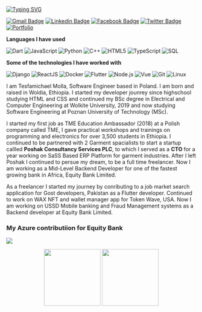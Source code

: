 <!-- ### Hi there 👋 -->
[![Typing SVG](https://readme-typing-svg.herokuapp.com?font=Architects+Daughter&color=7AF79A&size=30&lines=Hey!+It's+Tesfamichael!;I'm+a+Flutter+Developer...;a+Backend+Engineer;and+a+proud+Ethiopian+🇪🇹)](https://git.io/typing-svg)

[![Gmail Badge](https://img.shields.io/badge/-Gmail-c14438?style=flat-square&logo=Gmail&logoColor=white&link=mailto:shuklaraghav321.com)](mailto:hope.miky1074@gmail.com) [![Linkedin Badge](https://img.shields.io/badge/-LinkedIn-blue?style=flat-square&logo=Linkedin&logoColor=white&link=)](https://www.linkedin.com/in/tesfamichael-molla-989236171/) [![Facebook Badge](https://img.shields.io/badge/-Facebook-3b5998?style=flat-square&labelColor=3b5998&logo=facebook&logoColor=white&link=https://www.facebook.com/tesfamichael.molla/)](https://www.facebook.com/tesfamichael.molla) [![Twitter Badge](https://img.shields.io/badge/-Twitter-3b5998?style=flat-square&labelColor=3b5998&logo=twitter&logoColor=white&link=https://twitter.com/hopemichael1074/)](https://twitter.com/hopemichael1074)
 [![Portfolio](https://img.shields.io/badge/-portfolio-3b5998?style=flat-square&labelColor=3b5998&logo=portfolio&logoColor=white&link=https://tesfamichael.dev)](https://tesfamichael.dev) 

<!-- ```text
Frameworks I am confortable in

Djang        ███████████████████████▓░  
Flutter      █████████████████████▓░░░  
Vue.js       ███████████████▓░░░░░░░░░  
React        ███████████████▓░░░░░░░░░  
``` -->


**Languages I have used**

![Dart](https://img.shields.io/badge/-Dart-000000?style=flat&logo=dart)
![JavaScript](https://img.shields.io/badge/-JavaScript-000000?style=flat&logo=javascript)
![Python](https://img.shields.io/badge/-Python-000000?style=flat&logo=python)
![C++](https://img.shields.io/badge/-C++-000000?style=flat&logo=C%2B%2B&logoColor=00599C)
![HTML5](https://img.shields.io/badge/-HTML5-000000?style=flat&logo=HTML5)
![TypeScript](https://img.shields.io/badge/-TypeScript-000000?style=flat&logo=typescript&logoColor=007ACC)
![SQL](https://img.shields.io/badge/-SQL-000000?style=flat&logo=MySQL)

**Some of the technologies I have worked with**

![Django](https://img.shields.io/badge/-Django-000000?style=flat&logo=django)
![ReactJS](https://img.shields.io/badge/-React-000000?style=flat&logo=React)
![Docker](https://img.shields.io/badge/-Docker-000000?style=flat&logo=Docker)
![Flutter](https://img.shields.io/badge/-Flutter-000000?style=flat&logo=Flutter)
![Node.js](https://img.shields.io/badge/-Node.js-000000?style=flat&logo=node.js&logoColor=339933)
![Vue](https://img.shields.io/badge/-Vue.JS-000000?style=flat&logo=Vue.JS)
![Git](https://img.shields.io/badge/-Git-000000?style=flat&logo=git&logoColor=F05032)
![Linux](https://img.shields.io/badge/-Linux-000000?style=flat&logo=linux&logoColor=FCC624)




I am Tesfamichael Molla, Software Engineer based in Poland. I am born and raised in Woldia, Ethiopia. I started my developer jounrey since highschool studying HTML and CSS and continued my BSc degree in Electrical and Computer Engineering at Wolkite University, 2019 and now studying Software Engineering at Poznan University of Technology (MSc).

I started my first job as TME Education Ambassador (2018) at a Polish company called TME, I gave practical workshops and trainings on programming and electronics for over 3,500 students in Ethiopia. I continued to be partnered with 2 Garment spacialists to start a startup callled <strong> Poshak Consultancy Services PLC</strong>, to which I served as a <strong>CTO</strong> for a year working on SaSS Based ERP Platform for garment industries. After I left Poshak I continued to persue my dream, to be a full time freelancer. Now I am working as a Mid-Level Backend Developer for one of the fastest growing bank in Africa, Equity Bank Limited.

As a freelancer I started my journey by conributing to a job market search application for Gost developers, Pakistan as a Flutter developer. Continued to work on WAX NFT and wallet manager app for Token Wave, USA. Now I am working on USSD Mobile banking and Fraud Management systems as a Backend developer at Equity Bank Limited.

<!-- Learn more about me https://tesfamichael.dev/  -->

### My Azure contributiion for Equity Bank <br />
<img src='./Screenshot 2022-10-29 at 15.27.23.png' />

<p align= "center">
  <img height= "150" src="https://github-readme-stats.vercel.app/api?username=hope-miky&theme=react&show_icons=true&include_all_commits=true" />
<img height= "150" src="https://github-readme-stats.vercel.app/api/top-langs/?username=hope-miky&theme=react&layout=compact" />
</p>


